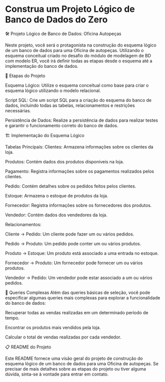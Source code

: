 # Construa um Projeto Lógico de Banco de Dados do Zero

🛠️ Projeto Lógico de Banco de Dados: Oficina Autopeças

Neste projeto, você será o protagonista na construção do esquema lógico de um banco de dados para uma Oficina de autopeças. Utilizando o esquema conceitual criado no desafio do módulo de modelagem de BD com modelo ER, você irá definir todas as etapas desde o esquema até a implementação do banco de dados.


📝 Etapas do Projeto

Esquema Lógico: Utilize o esquema conceitual como base para criar o esquema lógico utilizando o modelo relacional.

Script SQL: Crie um script SQL para a criação do esquema do banco de dados, incluindo todas as tabelas, relacionamentos e restrições necessárias.

Persistência de Dados: Realize a persistência de dados para realizar testes e garantir o funcionamento correto do banco de dados.


🏗️ Implementação do Esquema Lógico

Tabelas Principais:
Clientes: Armazena informações sobre os clientes da loja.

Produtos: Contém dados dos produtos disponíveis na loja.

Pagamento: Registra informações sobre os pagamentos realizados pelos clientes.

Pedido: Contém detalhes sobre os pedidos feitos pelos clientes.

Estoque: Armazena o estoque de produtos da loja.

Fornecedor: Registra informações sobre os fornecedores dos produtos.

Vendedor: Contém dados dos vendedores da loja.

Relacionamentos:

Cliente -> Pedido: Um cliente pode fazer um ou vários pedidos.

Pedido -> Produto: Um pedido pode conter um ou vários produtos.

Produto -> Estoque: Um produto está associado a uma entrada no estoque.

Fornecedor -> Produto: Um fornecedor pode fornecer um ou vários produtos.

Vendedor -> Pedido: Um vendedor pode estar associado a um ou vários pedidos.


🧪 Queries Complexas
Além das queries básicas de seleção, você pode especificar algumas queries mais complexas para explorar a funcionalidade do banco de dados:

Recuperar todas as vendas realizadas em um determinado período de tempo.

Encontrar os produtos mais vendidos pela loja.

Calcular o total de vendas realizadas por cada vendedor.


📋 README do Projeto

Este README fornece uma visão geral do projeto de construção do esquema lógico de um banco de dados para uma Oficina de autopeças. Se precisar de mais detalhes sobre as etapas do projeto ou tiver alguma dúvida, sinta-se à vontade para entrar em contato.
